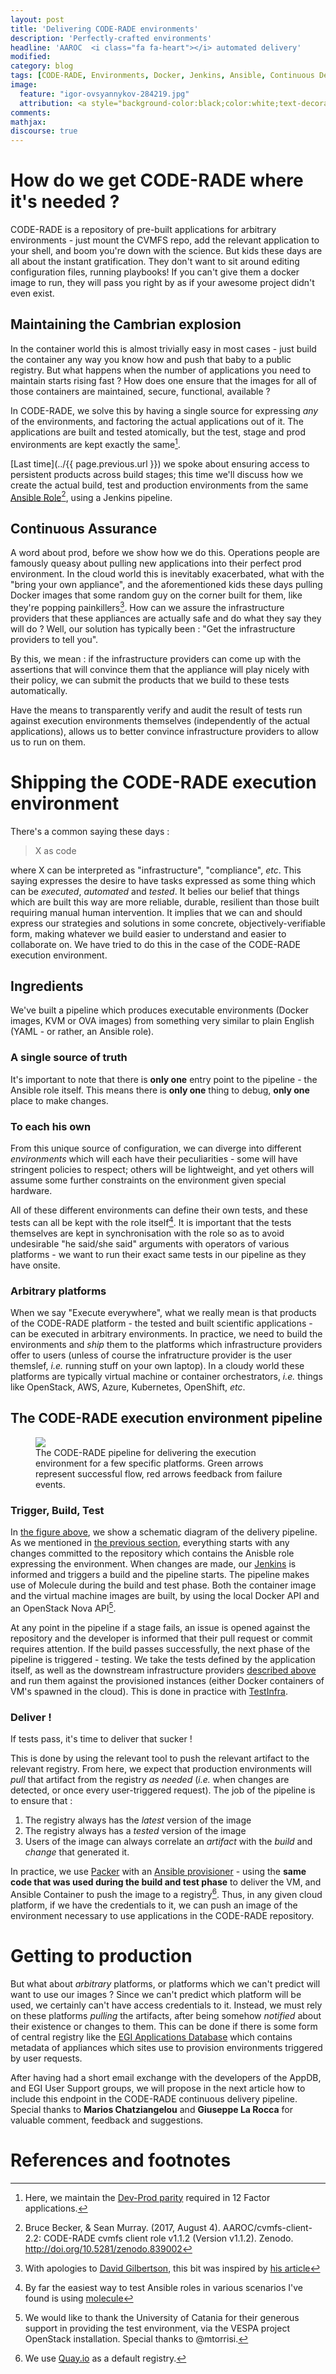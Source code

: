 ```yaml
---
layout: post
title: 'Delivering CODE-RADE environments'
description: 'Perfectly-crafted environments'
headline: 'AAROC  <i class="fa fa-heart"></i> automated delivery'
modified:
category: blog
tags: [CODE-RADE, Environments, Docker, Jenkins, Ansible, Continuous Delivery]
image:
  feature: "igor-ovsyannykov-284219.jpg"
  attribution: <a style="background-color:black;color:white;text-decoration:none;padding:4px 6px;font-family:-apple-system, BlinkMacSystemFont, &quot;San Francisco&quot;, &quot;Helvetica Neue&quot;, Helvetica, Ubuntu, Roboto, Noto, &quot;Segoe UI&quot;, Arial, sans-serif;font-size:12px;font-weight:bold;line-height:1.2;display:inline-block;border-radius:3px;" href="https://unsplash.com/@igorovsyannykov?utm_medium=referral&amp;utm_campaign=photographer-credit&amp;utm_content=creditBadge" target="_blank" rel="noopener noreferrer" title="Download free do whatever you want high-resolution photos from Igor Ovsyannykov"><span style="display:inline-block;padding:2px 3px;"><svg xmlns="http://www.w3.org/2000/svg" style="height:12px;width:auto;position:relative;vertical-align:middle;top:-1px;fill:white;" viewBox="0 0 32 32"><title>unsplash-logo</title><path d="M20.8 18.1c0 2.7-2.2 4.8-4.8 4.8s-4.8-2.1-4.8-4.8c0-2.7 2.2-4.8 4.8-4.8 2.7.1 4.8 2.2 4.8 4.8zm11.2-7.4v14.9c0 2.3-1.9 4.3-4.3 4.3h-23.4c-2.4 0-4.3-1.9-4.3-4.3v-15c0-2.3 1.9-4.3 4.3-4.3h3.7l.8-2.3c.4-1.1 1.7-2 2.9-2h8.6c1.2 0 2.5.9 2.9 2l.8 2.4h3.7c2.4 0 4.3 1.9 4.3 4.3zm-8.6 7.5c0-4.1-3.3-7.5-7.5-7.5-4.1 0-7.5 3.4-7.5 7.5s3.3 7.5 7.5 7.5c4.2-.1 7.5-3.4 7.5-7.5z"></path></svg></span><span style="display:inline-block;padding:2px 3px;">Igor Ovsyannykov</span></a>
comments:
mathjax:
discourse: true
---
```


# How do we get CODE-RADE where it's needed ? 

CODE-RADE is a repository of pre-built applications for arbitrary environments - just mount the CVMFS repo, add the relevant application to your shell, and boom you're down with the science.
But kids these days are all about the instant gratification.
They don't want to sit around editing configuration files, running playbooks! If you can't give them a docker image to run, they will pass you right by as if your awesome project didn't even exist.

##  Maintaining the Cambrian explosion

In the container world this is almost trivially easy in most cases - just build the container any way you know how and push that baby to a public registry.
But what happens when the number of applications you need to maintain starts rising fast ?
How does one ensure that the images for all of those containers are maintained, secure, functional, available ?

In CODE-RADE, we solve this by having a single source for expressing _any_ of the environments, and factoring the actual applications out of it.
The applications are built and tested atomically, but the test, stage and prod environments are kept exactly the same[^12Factor_dev_prod_parity].

[Last time](../{{ page.previous.url }}) we spoke about ensuring access to persistent products across build stages; this time we'll discuss how we create the actual build, test and production environments from the same [Ansible Role](https://github.com/AAROC/cvmfs-client-2.2)[^CVMFS-role], using a Jenkins pipeline.

## Continuous Assurance

A word about prod, before we show how we do this.
Operations people are famously queasy about pulling new applications into their perfect prod environment.
In the cloud world this is inevitably exacerbated, what with the "bring your own appliance", and the aforementioned kids these days pulling Docker images that some random guy on the corner built for them, like they're popping painkillers[^apologies].
How can we assure the infrastructure providers that these appliances are actually safe and do what they say they will do ?
Well, our solution has typically been : "Get the infrastructure providers to tell you".

By this, we mean : if the infrastructure providers can come up with the assertions that will convince them that the appliance will play nicely with their policy, we can submit the products that we build to these tests automatically. 

Have the means to transparently verify and audit the result of tests run against execution environments themselves (independently of the actual applications), allows us to better convince infrastructure providers to allow us to run on them. 

# Shipping the CODE-RADE execution environment

There's a common saying these days : 

> X as code

where X can be interpreted as "infrastructure", "compliance", _etc_. 
This saying expresses the desire to have tasks expressed as some thing which can be _executed_, _automated_ and _tested_.
It belies our belief that things which are built this way are more reliable, durable, resilient than those built requiring manual human intervention.
It implies that we can and should express our strategies and solutions in some concrete, objectively-verifiable form, making whatever we build easier to understand and easier to collaborate on.
We have tried to do this in the case of the CODE-RADE execution environment.

## Ingredients

We've built a pipeline which produces executable environments (Docker images, KVM or OVA images) from something very similar to plain English (YAML - or rather, an Ansible role).

### A single source of truth

It's important to note that there is **only one** entry point to the pipeline - the Ansible role itself.
This means there is **only one** thing to debug, **only one** place to make changes.

### To each his own

From this unique source of configuration, we can diverge into different _environments_ which will each have their peculiarities - some will have stringent policies to respect; others will be lightweight, and yet others will assume some further constraints on the environment given special hardware.

All of these different environments can define their own tests, and these tests can all be kept with the role itself[^using_molecule].
It is important that the tests themselves are kept in synchronisation with the role so as to avoid undesirable "he said/she said" arguments with operators of various platforms - we want to run their exact same tests in our pipeline as they have onsite.

### Arbitrary platforms

When we say "Execute everywhere", what we really mean is that products of the CODE-RADE platform - the tested and built scientific applications - can  be executed in arbitrary environments.
In practice, we need to build the environments and _ship_ them to the platforms which infrastructure providers offer to users (unless of course the infratructure provider is the user themslef, _i.e._ running stuff on your own laptop).
In a cloudy world  these platforms are typically virtual machine or container orchestrators, _i.e._ things like OpenStack, AWS, Azure, Kubernetes, OpenShift, _etc_. 


## The CODE-RADE execution environment pipeline

<figure id="CODE-RADE-flow"> 
<img src="{{ site.url }}/images/CODE-RADE-env-delivery.png">
<figcaption>The CODE-RADE pipeline for delivering the execution environment for a few specific platforms. Green arrows represent successful flow, red arrows feedback from failure events.
</figcaption>
</figure>

### Trigger, Build, Test

In <a href="#CODE-RADE-flow">the figure above</a>, we show a schematic diagram of the delivery pipeline.
As we mentioned in <a href="#a-single-source-of-truth">the previous section</a>, everything starts with any changes committed to the repository which contains the Anisble role expressing the environment.
When changes are made, our [Jenkins](https://ci.sagrid.ac.za) is informed and triggers a build and the pipeline starts. The pipeline makes use of Molecule during the build and test phase.
Both the container image and the virtual machine images are built, by using the local Docker API and an OpenStack Nova API[^VespaOpenStack].

At any point in the pipeline if a stage fails, an issue is opened against the repository and the developer is informed that their pull request or commit requires attention.
If the build passes successfully, the next phase of the pipeline is triggered - testing.
We take the tests defined by the application itself, as well as the downstream infrastructure providers [described above](#continuous-assurance) and run them against the provisioned instances (either Docker containers of VM's spawned in the cloud).
This is done in practice with [TestInfra](http://testinfra.readthedocs.io/).

### Deliver !

If tests pass, it's time to deliver that sucker !

This is done by using the relevant tool to push the relevant artifact to the relevant registry.
From here, we expect that production environments will _pull_ that artifact from the registry _as needed_ (_i.e._ when changes are detected, or once every user-triggered request).
The job of the pipeline is to ensure that : 

  1. The registry always has the _latest_ version of the image
  1. The registry always has a _tested_ version of the image
  1. Users of the image can always correlate an _artifact_ with the _build_ and _change_ that generated it.

In practice, we use [Packer](https://www.packer.io) with an [Ansible provisioner](https://www.packer.io/docs/provisioners/ansible.html) - using the **same code that was used during the build and test phase** to deliver the VM, and Ansible Container to push the image to a registry[^quay].
Thus, in any given cloud platform, if we have the credentials to it, we can push an image of the environment necessary to use applications in the CODE-RADE repository.

# Getting to production

But what about _arbitrary_ platforms, or platforms which we can't predict will want to use our images ? 
Since we can't predict which platform will be used, we certainly can't have access credentials to it.
Instead, we must rely on these platforms _pulling_ the artifacts, after being somehow _notified_ about their existence or changes to them.
This can be done if there is some form of central registry like the [EGI Applications Database](https://appdb.egi.eu) which contains metadata of appliances which sites use to provision environments triggered by user requests. 

After having had a short email exchange with the developers of the AppDB, and EGI User Support groups, we will propose in the next article how to include this endpoint in the CODE-RADE continuous delivery pipeline. Special thanks to **Marios Chatziangelou** and **Giuseppe La Rocca** for valuable comment, feedback and suggestions.

# References and footnotes

[^12Factor_dev_prod_parity]: Here, we maintain the [Dev-Prod parity](https://12factor.net/dev-prod-parity) required in 12 Factor applications.
[^CVMFS-role]: Bruce Becker, & Sean Murray. (2017, August 4). AAROC/cvmfs-client-2.2: CODE-RADE cvmfs client role v1.1.2 (Version v1.1.2). Zenodo. http://doi.org/10.5281/zenodo.839002
[^apologies]: With apologies to [David Gilbertson](https://hackernoon.com/@david.gilbertson), this bit was inspired by [his article](https://hackernoon.com/im-harvesting-credit-card-numbers-and-passwords-from-your-site-here-s-how-9a8cb347c5b5)
[^using_molecule]: By far the easiest way to test Ansible roles in various scenarios I've found is using <i class="fa fa-github"></i> [molecule](https://github.com/metacloud/molecule)
[^VespaOpenStack]: We would like to thank the University of Catania for their generous support in providing the test environment, via the VESPA project OpenStack installation. Special thanks to @mtorrisi.
[^quay]: We use [Quay.io](https://quay.io/organization/aaroc/) as a default registry.
